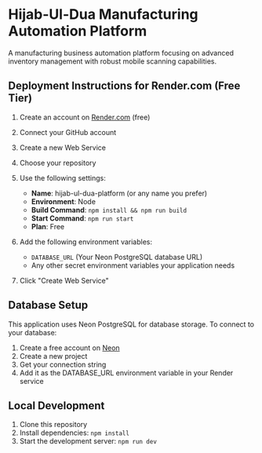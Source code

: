 # Hijab-Ul-Dua Manufacturing Automation Platform

A manufacturing business automation platform focusing on advanced inventory management with robust mobile scanning capabilities.

## Deployment Instructions for Render.com (Free Tier)

1. Create an account on [Render.com](https://render.com) (free)
2. Connect your GitHub account
3. Create a new Web Service
4. Choose your repository
5. Use the following settings:
   - **Name**: hijab-ul-dua-platform (or any name you prefer)
   - **Environment**: Node
   - **Build Command**: `npm install && npm run build`
   - **Start Command**: `npm run start`
   - **Plan**: Free
   
6. Add the following environment variables:
   - `DATABASE_URL` (Your Neon PostgreSQL database URL)
   - Any other secret environment variables your application needs
   
7. Click "Create Web Service"

## Database Setup

This application uses Neon PostgreSQL for database storage. To connect to your database:

1. Create a free account on [Neon](https://neon.tech)
2. Create a new project
3. Get your connection string
4. Add it as the DATABASE_URL environment variable in your Render service

## Local Development

1. Clone this repository
2. Install dependencies: `npm install`
3. Start the development server: `npm run dev`